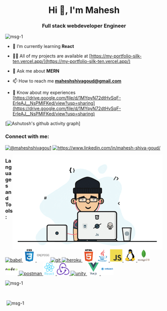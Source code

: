 <h1 align="center">Hi 👋, I'm Mahesh</h1>
<h3 align="center">Full stack webdeveloper Engineer</h3>

<p align="left"> <img src="https://komarev.com/ghpvc/?username=msg-1&label=Profile%20views&color=0e75b6&style=flat" alt="msg-1" /> </p>

- 🌱 I’m currently learning **React**

- 👨‍💻 All of my projects are available at [https://my-portfolio-silk-ten.vercel.app/](https://my-portfolio-silk-ten.vercel.app/)

- 💬 Ask me about **MERN**

- 📫 How to reach me **maheshshivagoud@gmail.com**

- 📄 Know about my experiences [https://drive.google.com/file/d/1MYpyN72dtHvSqF-ErIeAJ__NsPMlFKed/view?usp=sharing](https://drive.google.com/file/d/1MYpyN72dtHvSqF-ErIeAJ__NsPMlFKed/view?usp=sharing)

<!-- [![Ashutosh's github activity graph](https://activity-graph.herokuapp.com/graph?username=msg-1)](https://github.com/ashutosh00710/github-readme-activity-graph) -->
[![Ashutosh's github activity graph](https://activity-graph.herokuapp.com/graph?username=msg-1&theme=react-dark)]

<h3 align="left">Connect with me:</h3>
<p align="left">
<a href="https://twitter.com/@maheshshivagou1" target="blank"><img align="center" src="https://raw.githubusercontent.com/rahuldkjain/github-profile-readme-generator/master/src/images/icons/Social/twitter.svg" alt="@maheshshivagou1" height="30" width="40" /></a>
<a href="https://linkedin.com/in/https://www.linkedin.com/in/mahesh-shiva-goud/" target="blank"><img align="center" src="https://raw.githubusercontent.com/rahuldkjain/github-profile-readme-generator/master/src/images/icons/Social/linked-in-alt.svg" alt="https://www.linkedin.com/in/mahesh-shiva-goud/" height="30" width="40" /></a>
</p>

<!-- Programmer gif -->



<img align="right" src="./programmer.gif" alt="gif">

<h3 align="left">Languages and Tools:</h3>
<p align="left"> <a href="https://babeljs.io/" target="_blank" rel="noreferrer"> <img src="https://www.vectorlogo.zone/logos/babeljs/babeljs-icon.svg" alt="babel" width="40" height="40"/> </a> <a href="https://www.w3schools.com/css/" target="_blank" rel="noreferrer"> <img src="https://raw.githubusercontent.com/devicons/devicon/master/icons/css3/css3-original-wordmark.svg" alt="css3" width="40" height="40"/> </a> <a href="https://expressjs.com" target="_blank" rel="noreferrer"> <img src="https://raw.githubusercontent.com/devicons/devicon/master/icons/express/express-original-wordmark.svg" alt="express" width="40" height="40"/> </a> <a href="https://git-scm.com/" target="_blank" rel="noreferrer"> <img src="https://www.vectorlogo.zone/logos/git-scm/git-scm-icon.svg" alt="git" width="40" height="40"/> </a> <a href="https://heroku.com" target="_blank" rel="noreferrer"> <img src="https://www.vectorlogo.zone/logos/heroku/heroku-icon.svg" alt="heroku" width="40" height="40"/> </a> <a href="https://www.w3.org/html/" target="_blank" rel="noreferrer"> <img src="https://raw.githubusercontent.com/devicons/devicon/master/icons/html5/html5-original-wordmark.svg" alt="html5" width="40" height="40"/> </a> <a href="https://www.java.com" target="_blank" rel="noreferrer"> <img src="https://raw.githubusercontent.com/devicons/devicon/master/icons/java/java-original.svg" alt="java" width="40" height="40"/> </a> <a href="https://developer.mozilla.org/en-US/docs/Web/JavaScript" target="_blank" rel="noreferrer"> <img src="https://raw.githubusercontent.com/devicons/devicon/master/icons/javascript/javascript-original.svg" alt="javascript" width="40" height="40"/> </a> <a href="https://www.linux.org/" target="_blank" rel="noreferrer"> <img src="https://raw.githubusercontent.com/devicons/devicon/master/icons/linux/linux-original.svg" alt="linux" width="40" height="40"/> </a> <a href="https://www.mongodb.com/" target="_blank" rel="noreferrer"> <img src="https://raw.githubusercontent.com/devicons/devicon/master/icons/mongodb/mongodb-original-wordmark.svg" alt="mongodb" width="40" height="40"/> </a> <a href="https://nodejs.org" target="_blank" rel="noreferrer"> <img src="https://raw.githubusercontent.com/devicons/devicon/master/icons/nodejs/nodejs-original-wordmark.svg" alt="nodejs" width="40" height="40"/> </a> <a href="https://postman.com" target="_blank" rel="noreferrer"> <img src="https://www.vectorlogo.zone/logos/getpostman/getpostman-icon.svg" alt="postman" width="40" height="40"/> </a> <a href="https://reactjs.org/" target="_blank" rel="noreferrer"> <img src="https://raw.githubusercontent.com/devicons/devicon/master/icons/react/react-original-wordmark.svg" alt="react" width="40" height="40"/> </a> <a href="https://redux.js.org" target="_blank" rel="noreferrer"> <img src="https://raw.githubusercontent.com/devicons/devicon/master/icons/redux/redux-original.svg" alt="redux" width="40" height="40"/> </a> <a href="https://unity.com/" target="_blank" rel="noreferrer"> <img src="https://www.vectorlogo.zone/logos/unity3d/unity3d-icon.svg" alt="unity" width="40" height="40"/> </a> <a href="https://vuejs.org/" target="_blank" rel="noreferrer"> <img src="https://raw.githubusercontent.com/devicons/devicon/master/icons/vuejs/vuejs-original-wordmark.svg" alt="vuejs" width="40" height="40"/> </a> <a href="https://webpack.js.org" target="_blank" rel="noreferrer"> <img src="https://raw.githubusercontent.com/devicons/devicon/d00d0969292a6569d45b06d3f350f463a0107b0d/icons/webpack/webpack-original-wordmark.svg" alt="webpack" width="40" height="40"/> </a> </p>

<p><img  src="https://github-readme-stats.vercel.app/api/top-langs?username=msg-1&show_icons=true&locale=en&layout=compact" alt="msg-1" /></p>
<br>

<p>&nbsp;<img align="center" src="https://github-readme-stats.vercel.app/api?username=msg-1&show_icons=true&locale=en" alt="msg-1" /></p>
